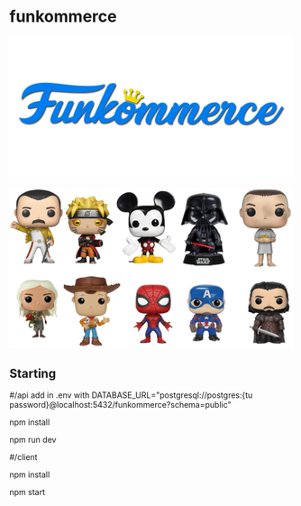 # funkommerce
<p> <img src="./client/src/assets/Funkommerce.png" alt= "img"></p>
<p> <img src="./client/src/assets/funkosRead.png" alt= "img"></p>

## Starting
#/api
add in .env with
DATABASE_URL="postgresql://postgres:{tu password}@localhost:5432/funkommerce?schema=public"

npm install

npm run dev

#/client

npm install

npm start


